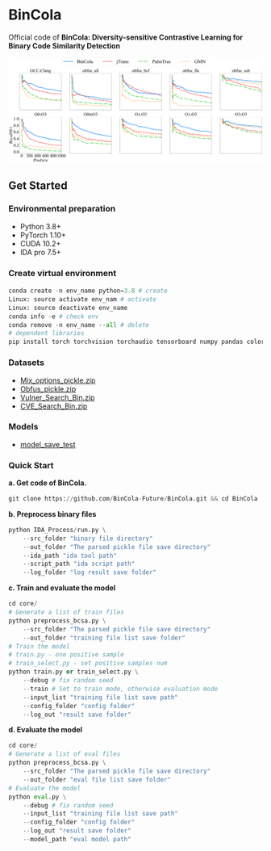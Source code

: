 
# BinCola

Official code of **BinCola: Diversity-sensitive Contrastive Learning for Binary Code Similarity Detection**

![Illustrating the performance of the proposed jTrans](/figures/TOP1-poolsize.png)

## Get Started

### Environmental preparation

- Python 3.8+
- PyTorch 1.10+
- CUDA 10.2+
- IDA pro 7.5+

### Create virtual environment

```python
conda create -n env_name python=3.8 # create
Linux: source activate env_nam # activate
Linux: source deactivate env_name
conda info -e # check env
conda remove -n env_name --all # delete
# dependent libraries
pip install torch torchvision torchaudio tensorboard numpy pandas coloredlogs matplotlib PyYAML seaborn sklearn tqdm info-nce-pytorch
```

### Datasets

- [Mix_options_pickle.zip](https://drive.google.com/file/d/17Svo5WHn0Y-jgqYlm4JmNG1b5GarkTXV/view?usp=sharing)
- [Obfus_pickle.zip](https://drive.google.com/file/d/1H5hzcYxya1-3fTl0WoHIlPMzJ7T0jYjO/view?usp=sharing)
- [Vulner_Search_Bin.zip](https://drive.google.com/file/d/1LfbstrsZjfhDZjNHSPRveDu1k9p9848e/view?usp=sharing)
- [CVE_Search_Bin.zip](https://drive.google.com/file/d/1WQXL809uiwWcLevQFVrbXthaqlbjI05I/view?usp=sharing)

### Models

- [model_save_test](https://drive.google.com/file/d/1M3rPmlIawCPPrCbQ9wAfGKA7uKwEck6p/view?usp=sharing)

### Quick Start

**a. Get code of BinCola.**

```python
git clone https://github.com/BinCola-Future/BinCola.git && cd BinCola
```

**b. Preprocess binary files**

```python
python IDA_Process/run.py \
    --src_folder "binary file directory" 
    --out_folder "The parsed pickle file save directory"
    --ida_path "ida tool path"
    --script_path "ida script path"
    --log_folder "log result save folder"
```

**c. Train and evaluate the model**

```python
cd core/
# Generate a list of train files
python preprocess_bcsa.py \
    --src_folder "The parsed pickle file save directory"
    --out_folder "training file list save folder"
# Train the model
# train.py - one positive sample
# train_select.py - set positive samples num
python train.py or train_select.py \
    --debug # fix random seed
    --train # Set to train mode, otherwise evaluation mode
    --input_list "training file list save path"
    --config_folder "config folder"
    --log_out "result save folder"
```

**d. Evaluate the model**

```python
cd core/
# Generate a list of eval files
python preprocess_bcsa.py \
    --src_folder "The parsed pickle file save directory"
    --out_folder "eval file list save folder"
# Evaluate the model
python eval.py \
    --debug # fix random seed
    --input_list "training file list save path"
    --config_folder "config folder"
    --log_out "result save folder"
    --model_path "eval model path"
```
